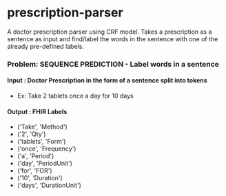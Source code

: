 # prescription-parser
A doctor prescription parser using CRF model. Takes a prescription as a sentence as input and find/label the words in the sentence with one of the already pre-defined labels.


### Problem: SEQUENCE PREDICTION - Label words in a sentence
#### Input : Doctor Prescription in the form of a sentence split into tokens
- Ex: Take 2 tablets once a day for 10 days

#### Output : FHIR Labels
- ('Take', 'Method')
- ('2', 'Qty') 
- ('tablets', 'Form')
- ('once', 'Frequency')
- ('a', 'Period') 
- ('day', 'PeriodUnit')
- ('for', 'FOR')
- ('10', 'Duration')
- ('days', 'DurationUnit') 
